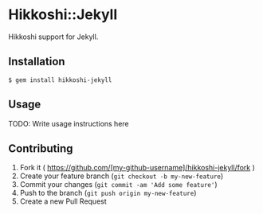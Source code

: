 # Hikkoshi::Jekyll

Hikkoshi support for Jekyll.

## Installation

    $ gem install hikkoshi-jekyll

## Usage

TODO: Write usage instructions here

## Contributing

1. Fork it ( https://github.com/[my-github-username]/hikkoshi-jekyll/fork )
2. Create your feature branch (`git checkout -b my-new-feature`)
3. Commit your changes (`git commit -am 'Add some feature'`)
4. Push to the branch (`git push origin my-new-feature`)
5. Create a new Pull Request
